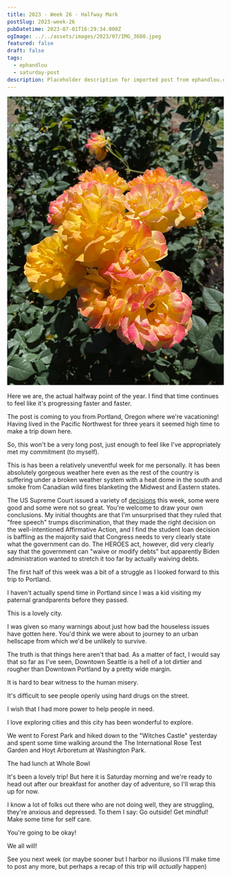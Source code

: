 ```yaml
---
title: 2023 - Week 26 - Halfway Mark
postSlug: 2023-week-26
pubDatetime: 2023-07-01T16:29:34.000Z
ogImage: ../../assets/images/2023/07/IMG_3680.jpeg
featured: false
draft: false
tags:
  - ephandlou
  - saturday-post
description: Placeholder description for imported post from ephandlou.com
---
```


![Featured Image](../../assets/images/2023/07/IMG_3680.jpeg)

Here we are, the actual halfway point of the year. I find that time continues to feel like it's progressing faster and faster.

The post is coming to you from Portland, Oregon where we're vacationing! Having lived in the Pacific Northwest for three years it seemed high time to make a trip down here.

So, this won't be a very long post, just enough to feel like I've appropriately met my commitment (to myself).

This is has been a relatively uneventful week for me personally. It has been absolutely gorgeous weather here even as the rest of the country is suffering under a broken weather system with a heat dome in the south and smoke from Canadian wild fires blanketing the Midwest and Eastern states.

The US Supreme Court issued a variety of [decisions](https://www.supremecourt.gov/opinions/slipopinion/22) this week, some were good and some were not so great. You're welcome to draw your own conclusions. My initial thoughts are that I'm unsurprised that they ruled that "free speech" trumps discrimination, that they made the right decision on the well-intentioned Affirmative Action, and I find the student loan decision is baffling as the majority said that Congress needs to very clearly state what the government can do. The HEROES act, however, did very clearly say that the government can "waive or modify debts" but apparently Biden administration wanted to stretch it too far by actually waiving debts.

The first half of this week was a bit of a struggle as I looked forward to this trip to Portland.

I haven't actually spend time in Portland since I was a kid visiting my paternal grandparents before they passed.

This is a lovely city.

I was given so many warnings about just how bad the houseless issues have gotten here. You'd think we were about to journey to an urban hellscape from which we'd be unlikely to survive.

The truth is that things here aren't that bad. As a matter of fact, I would say that so far as I've seen, Downtown Seattle is a hell of a lot dirtier and rougher than Downtown Portland by a pretty wide margin.

It is hard to bear witness to the human misery.

It's difficult to see people openly using hard drugs on the street.

I wish that I had more power to help people in need.

I love exploring cities and this city has been wonderful to explore.

We went to Forest Park and hiked down to the "Witches Castle" yesterday and spent some time walking around the The International Rose Test Garden and Hoyt Arboretum at Washington Park.

The had lunch at Whole Bowl

It's been a lovely trip! But here it is Saturday morning and we're ready to head out after our breakfast for another day of adventure, so I'll wrap this up for now.

I know a lot of folks out there who are not doing well, they are struggling, they're anxious and depressed. To them I say: Go outside! Get mindful! Make some time for self care.

You're going to be okay!

We all will!

See you next week (or maybe sooner but I harbor no illusions I'll make time to post any more, but perhaps a recap of this trip will _actually_ happen)
